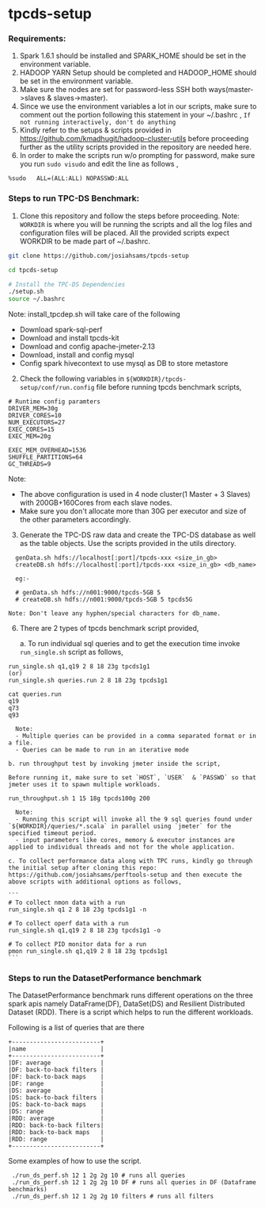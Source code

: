 # tpcds-setup

### Requirements:

1. Spark 1.6.1 should be installed and SPARK_HOME should be set in the environment variable.
2. HADOOP YARN Setup should be completed and HADOOP_HOME should be set in the environment variable.
3. Make sure the nodes are set for password-less SSH both ways(master->slaves & slaves->master).
4. Since we use the environment variables a lot in our scripts, make sure to comment out the portion following this statement in your ~/.bashrc ,
  `If not running interactively, don't do anything`
5. Kindly refer to the setups & scripts provided in https://github.com/kmadhugit/hadoop-cluster-utils before proceeding further as the utility scripts provided in the repository are needed here.
6. In order to make the scripts run w/o prompting for password, make sure you run `sudo visudo` and edit the line as follows ,

```
%sudo   ALL=(ALL:ALL) NOPASSWD:ALL
```
	
### Steps to run TPC-DS Benchmark:

1. Clone this repository and follow the steps before proceeding.
    Note: `WORKDIR` is where you will be running the scripts and all the log files and configuration files will be placed. All the provided scripts expect WORKDIR to be made part of ~/.bashrc. 

  ```bash
  git clone https://github.com/josiahsams/tpcds-setup
  
  cd tpcds-setup
  
  # Install the TPC-DS Dependencies
  ./setup.sh
  source ~/.bashrc  
  ```
  
  Note: install_tpcdep.sh will take care of the following
  
  - Download spark-sql-perf
  - Download and install tpcds-kit
  - Download and config apache-jmeter-2.13
  - Download, install and config mysql
  - Config spark hivecontext to use mysql as DB to store metastore
  
2. Check the following variables in `${WORKDIR}/tpcds-setup/conf/run.config` file before running tpcds benchmark scripts,

```
# Runtime config paramters
DRIVER_MEM=30g
DRIVER_CORES=10
NUM_EXECUTORS=27
EXEC_CORES=15
EXEC_MEM=20g

EXEC_MEM_OVERHEAD=1536
SHUFFLE_PARTITIONS=64
GC_THREADS=9
```
   Note: 
   - The above configuration is used in 4 node cluster(1 Master + 3 Slaves) with 200GB+160Cores from each slave nodes.
   - Make sure you don't allocate more than 30G per executor and size of the other parameters accordingly.
   
3. Generate the TPC-DS raw data and create the TPC-DS database as well as the table objects. Use the scripts provided in the utils directory.

  ```
    genData.sh hdfs://localhost[:port]/tpcds-xxx <size_in_gb>
    createDB.sh hdfs://localhost[:port]/tpcds-xxx <size_in_gb> <db_name>
    
    eg:-
    
    # genData.sh hdfs://n001:9000/tpcds-5GB 5
    # createDB.sh hdfs://n001:9000/tpcds-5GB 5 tpcds5G
  ```
  
    Note: Don't leave any hyphen/special characters for db_name.

6. There are 2 types of tpcds benchmark script provided,
   
    a. To run individual sql queries and to get the execution time invoke `run_single.sh` script as follows,
    
  ``` 
  run_single.sh q1,q19 2 8 18 23g tpcds1g1
  (or)
  run_single.sh queries.run 2 8 18 23g tpcds1g1
  
  cat queries.run
  q19
  q73
  q93
  ```

      Note: 
      - Multiple queries can be provided in a comma separated format or in a file. 
      - Queries can be made to run in an iterative mode
   
    b. run throughput test by invoking jmeter inside the script,
    
    Before running it, make sure to set `HOST`, `USER`  & `PASSWD` so that jmeter uses it to spawn multiple workloads.
    
  ```   
  run_throughput.sh 1 15 18g tpcds100g 200
  ```

      Note: 
      - Running this script will invoke all the 9 sql queries found under `${WORKDIR}/queries/*.scala` in parallel using `jmeter` for the specified timeout period. 
      - input parameters like cores, memory & executor instances are applied to individual threads and not for the whole application.

    c. To collect performance data along with TPC runs, kindly go through the initial setup after cloning this repo: https://github.com/josiahsams/perftools-setup and then execute the above scripts with additional options as follows,
    
    ```
    # To collect nmon data with a run
    run_single.sh q1 2 8 18 23g tpcds1g1 -n
    
    # To collect operf data with a run
    run_single.sh q1,q19 2 8 18 23g tpcds1g1 -o
    
    # To collect PID monitor data for a run
    pmon run_single.sh q1,q19 2 8 18 23g tpcds1g1
    ```

### Steps to run the DatasetPerformance benchmark
The DatasetPerformance benchmark runs different operations on the three spark apis namely DataFrame(DF), DataSet(DS) and Resilient Distributed Dataset (RDD). There is a script which helps to run the different workloads.

Following is a list of queries that are there

```
+-------------------------+
|name                     |
+-------------------------+
|DF: average              |
|DF: back-to-back filters |
|DF: back-to-back maps    |
|DF: range                |
|DS: average              |
|DS: back-to-back filters |
|DS: back-to-back maps    |
|DS: range                |
|RDD: average             |
|RDD: back-to-back filters|
|RDD: back-to-back maps   |
|RDD: range               |
+-------------------------+
```

Some examples of how to use the script.
```
 ./run_ds_perf.sh 12 1 2g 2g 10 # runs all queries
 ./run_ds_perf.sh 12 1 2g 2g 10 DF # runs all queries in DF (Dataframe benchmarks)
 ./run_ds_perf.sh 12 1 2g 2g 10 filters # runs all filters
```
